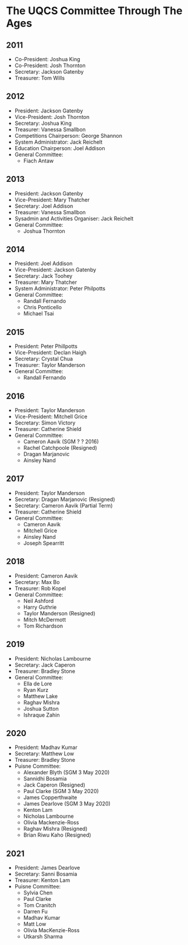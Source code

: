 # The UQCS Committee Through The Ages

## 2011
- Co-President: Joshua King
- Co-President: Josh Thornton
- Secretary: Jackson Gatenby
- Treasurer: Tom Wills

## 2012  
- President: Jackson Gatenby
- Vice-President: Josh Thornton
- Secretary: Joshua King
- Treasurer: Vanessa Smallbon
- Competitions Chairperson: George Shannon
- System Administrator: Jack Reichelt
- Education Chairperson: Joel Addison
- General Committee:
  - Fiach Antaw

## 2013
- President: Jackson Gatenby
- Vice-President: Mary Thatcher
- Secretary: Joel Addison
- Treasurer: Vanessa Smallbon
- Sysadmin and Activities Organiser: Jack Reichelt
- General Committee:
  - Joshua Thornton

## 2014
- President: Joel Addison
- Vice-President: Jackson Gatenby
- Secretary: Jack Toohey
- Treasurer: Mary Thatcher
- System Administrator: Peter Philpotts
- General Committee:
  - Randall Fernando
  - Chris Ponticello
  - Michael Tsai

## 2015
- President: Peter Phillpotts
- Vice-President: Declan Haigh
- Secretary: Crystal Chua
- Treasurer: Taylor Manderson
- General Committee:
  - Randall Fernando

## 2016
- President: Taylor Manderson
- Vice-President: Mitchell Grice
- Secretary: Simon Victory
- Treasurer: Catherine Shield
- General Committee:
  - Cameron Aavik (SGM ? ? 2016)
  - Rachel Catchpoole (Resigned)
  - Dragan Marjanovic
  - Ainsley Nand

## 2017
- President: Taylor Manderson
- Secretary: Dragan Marjanovic (Resigned)
- Secretary: Cameron Aavik (Partial Term)
- Treasurer: Catherine Shield
- General Committee:
  - Cameron Aavik
  - Mitchell Grice
  - Ainsley Nand
  - Joseph Spearritt

## 2018
- President: Cameron Aavik
- Secretary: Max Bo
- Treasurer: Rob Kopel
- General Committee:
  - Neil Ashford
  - Harry Guthrie
  - Taylor Manderson (Resigned)
  - Mitch McDermott
  - Tom Richardson

## 2019
- President: Nicholas Lambourne
- Secretary:  Jack Caperon
- Treasurer: Bradley Stone
- General Committee:
  - Ella de Lore
  - Ryan Kurz
  - Matthew Lake
  - Raghav Mishra
  - Joshua Sutton
  - Ishraque Zahin

## 2020
- President: Madhav Kumar
- Secretary: Matthew Low
- Treasurer: Bradley Stone
- Puisne Committee:
  - Alexander Blyth (SGM 3 May 2020)
  - Sannidhi Bosamia
  - Jack Caperon (Resigned)
  - Paul Clarke (SGM 3 May 2020)
  - James Copperthwaite
  - James Dearlove (SGM 3 May 2020)
  - Kenton Lam
  - Nicholas Lambourne
  - Olivia Mackenzie-Ross
  - Raghav Mishra (Resigned)
  - Brian Riwu Kaho (Resigned)

## 2021
- President: James Dearlove
- Secretary: Sanni Bosamia
- Treasurer: Kenton Lam
- Puisne Committee:
  - Sylvia Chen
  - Paul Clarke
  - Tom Cranitch
  - Darren Fu
  - Madhav Kumar
  - Matt Low
  - Olivia MacKenzie-Ross
  - Utkarsh Sharma
